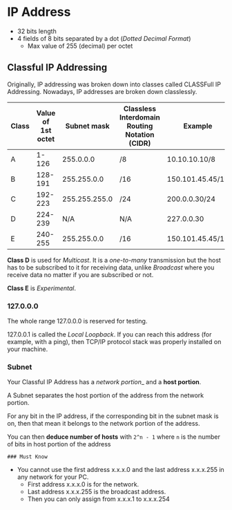 # IP Address

* 32 bits length
* 4 fields of 8 bits separated by a dot (_Dotted Decimal Format_)
    * Max value of 255 (decimal) per octet

## Classful IP Addressing

Originally, IP addressing was broken down into classes called CLASSFull IP Addressing. Nowadays, IP addresses are broken down classlessly.

| Class | Value of 1st octet |   Subnet mask   | Classless Interdomain Routing Notation (CIDR) |      Example     |
| ----- | ------------------ | --------------- | --------------------------------------------- | ---------------- |
|   A   |       1-126        | 255.0.0.0       | /8                                            | 10.10.10.10/8    |
|   B   |       128-191      | 255.255.0.0     | /16                                           | 150.101.45.45/16 |
|   C   |       192-223      | 255.255.255.0   | /24                                           | 200.0.0.30/24    |
|   D   |       224-239      | N/A             | N/A                                           | 227.0.0.30       |
|   E   |       240-255      | 255.255.0.0     | /16                                           | 150.101.45.45/16 |


__Class D__ is used for _Multicast_. It is a _one-to-many_ transmission but the host has to be subscribed to it for receiving data, unlike _Broadcast_ where you receive data no matter if you are subscribed or not.

__Class E__ is _Experimental_.

### 127.0.0.0

The whole range 127.0.0.0 is reserved for testing.

127.0.0.1 is called the _Local Loopback_. If you can reach this address (for example, with a ping), then TCP/IP protocol stack was properly installed on your machine.

### Subnet

Your Classful IP Address has a _network portion__ and a __host portion__.

A Subnet separates the host portion of the address from the network portion.

For any bit in the IP address, if the corresponding bit in the subnet mask is on, then that mean it belongs to the network portion of the address.

You can then __deduce number of hosts__ with `2^n - 1` where `n` is the number of bits in host portion of the address

    ### Must Know

* You cannot use the first address x.x.x.0 and the last address x.x.x.255 in any network for your PC.
    * First address x.x.x.0 is for the network.
    * Last address x.x.x.255 is the broadcast address.
    * Then you can only assign from x.x.x.1 to x.x.x.254
